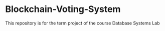 # Blockchain-Voting-System
This repository is for the term project of the course Database Systems Lab
